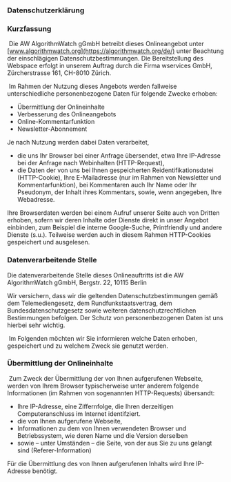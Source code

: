 ### Datenschutzerklärung
### Kurzfassung
​
Die AW AlgorithmWatch gGmbH betreibt dieses Onlineangebot unter 
[www.algorithmwatch.org](https://algorithmwatch.org/de/) unter Beachtung der einschlägigen
Datenschutzbestimmungen. Die Bereitstellung des Webspace erfolgt in unserem Auftrag durch 
die Firma wservices GmbH, Zürcherstrasse 161, CH-8010 Zürich.

​
Im Rahmen der Nutzung dieses Angebots werden fallweise unterschiedliche personenbezogene Daten
für folgende Zwecke erhoben:
​
- Übermittlung der Onlineinhalte
- Verbesserung des Onlineangebots
- Online-Kommentarfunktion
- Newsletter-Abonnement
​

Je nach Nutzung werden dabei Daten verarbeitet,
​
- die uns Ihr Browser bei einer Anfrage übersendet, etwa Ihre IP-Adresse bei der Anfrage nach 
Webinhalten (HTTP-Request),
- die Daten der von uns bei Ihnen gespeicherten Reidentifikationsdatei (HTTP-Cookie), 
Ihre E-Mailadresse (nur im Rahmen von Newsletter und Kommentarfunktion), bei Kommentaren 
auch Ihr Name oder Ihr Pseudonym, der Inhalt ihres Kommentars, sowie, wenn angegeben, Ihre Webadresse.
    
    
Ihre Browserdaten werden bei einem Aufruf unserer Seite auch von Dritten erhoben, sofern wir deren Inhalte oder Dienste direkt in unser Angebot einbinden, zum Beispiel die interne Google-Suche, Printfriendly und andere Dienste (s.u.). Teilweise werden auch in diesem Rahmen HTTP-Cookies gespeichert und ausgelesen.
​

### Datenverarbeitende Stelle

Die datenverarbeitende Stelle dieses Onlineauftritts ist die 
AW AlgorithmWatch gGmbH, Bergstr. 22, 10115 Berlin

Wir versichern, dass wir die geltenden Datenschutzbestimmungen gemäß dem Telemediengesetz, 
dem Rundfunkstaatsvertrag, dem Bundesdatenschutzgesetz sowie weiteren datenschutzrechtlichen 
Bestimmungen befolgen. Der Schutz von personenbezogenen Daten ist uns hierbei sehr wichtig.

​
Im Folgenden möchten wir Sie informieren welche Daten erhoben, gespeichert und zu welchem 
Zweck sie genutzt werden.

### Übermittlung der Onlineinhalte
​
Zum Zweck der Übermittlung der von Ihnen aufgerufenen Webseite, werden von Ihrem Browser typischerweise unter anderem folgende Informationen (im Rahmen von sogenannten HTTP-Requests) übersandt:
​
- Ihre IP-Adresse, eine Ziffernfolge, die Ihren derzeitigen Computeranschluss im Internet identifziert.
- die von Ihnen aufgerufene Webseite,
- Informationen zu dem von Ihnen verwendeten Browser und Betriebssystem, wie deren Name und die Version derselben
- sowie – unter Umständen – die Seite, von der aus Sie zu uns gelangt sind (Referer-Information)
​

Für die Übermittlung des von Ihnen aufgerufenen Inhalts wird Ihre IP-Adresse benötigt.

